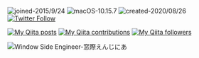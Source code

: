 ![joined-2015/9/24](https://img.shields.io/badge/joined-2015/9/24-brightgreen) ![macOS-10.15.7](https://img.shields.io/badge/macOS-10.15.7-brightgreen) ![created-2020/08/26](https://img.shields.io/badge/created-2020/08/26-brightgreen)  [![Twitter Follow](https://img.shields.io/twitter/follow/JmzSpR?label=%40JmzSpR&style=social)](https://twitter.com/JmzSpR)

[![My Qiita posts](https://qiita-badge.apiapi.app/s/JmzSpR/posts.svg)](http://qiita.com/JmzSpR) [![My Qiita contributions](https://qiita-badge.apiapi.app/s/JmzSpR/contributions.svg)](http://qiita.com/JmzSpR) [![My Qiita followers](https://qiita-badge.apiapi.app/s/JmzSpR/followers.svg)](http://qiita.com/JmzSpR)

![Window Side Engineer-窓際えんじにあ](https://img.shields.io/badge/Window%20Side%20Engineer-窓際えんじにあ-brightgreen)
